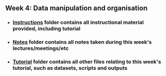 ## Week 4: Data manipulation and organisation

- ### [Instructions](Week%2004/Instructions)  folder contains all instructional material provided, including tutorial
- ### [Notes](Week%2004/Notes)   folder contains all notes taken during this week's lectures/meetings/etc
- ### [Tutorial](Week%2004/Tutorial)  folder contains all other files relating to this week's tutorial, such as datasets, scripts and outputs  
